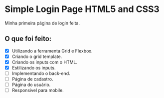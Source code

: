 # Simple Login Page HTML5 and CSS3
Minha primeira página de login feita.

## O que foi feito:
- [x] Utilizando a ferramenta Grid e Flexbox.
- [x] Criando o grid template.
- [x] Criando os inputs com o HTML.
- [x] Estilizando os inputs.
- [ ] Implementando o back-end.
- [ ] Página de cadastro.
- [ ] Página do usuário.
- [ ] Responsivel para mobile.